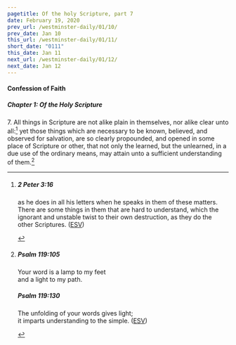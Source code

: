 ```yaml
---
pagetitle: Of the holy Scripture, part 7
date: February 19, 2020
prev_url: /westminster-daily/01/10/
prev_date: Jan 10
this_url: /westminster-daily/01/11/
short_date: "0111"
this_date: Jan 11
next_url: /westminster-daily/01/12/
next_date: Jan 12
---
```


#### Confession of Faith

##### Chapter 1: Of the Holy Scripture

<span class="q">7.</span> All things in Scripture are not alike plain in themselves, nor alike clear unto all:[^fnref:wcf1] yet those things which are necessary to be known, believed, and observed for salvation, are so clearly propounded, and opened in some place of Scripture or other, that not only the learned, but the unlearned, in a due use of the ordinary means, may attain unto a sufficient understanding of them.[^fnref:wcf2]

[^fnref:wcf1]: <div class="esv"><h5>2 Peter 3:16</h5> <div class="esv-text"><p id="p61003016.01-1">as he does in all his letters when he speaks in them of these matters. There are some things in them that are hard to understand, which the ignorant and unstable twist to their own destruction, as they do the other Scriptures.  (<a href="http://www.esv.org" class="copyright">ESV</a>)</p> </div> </div>

[^fnref:wcf2]: <div class="esv"><h5>Psalm 119:105</h5> <div class="esv-text"> <div class="block-indent"> <p class="line-group" id="p19119105.02-1">Your word is a lamp to my feet<br /> <span class="indent"></span>and a light to my path.</p> </div> </div><h5>Psalm 119:130</h5> <div class="esv-text"><div class="block-indent"> <p class="line-group" id="p19119130.01-2">The unfolding of your words gives light;<br /> <span class="indent"></span>it imparts understanding to the simple.  (<a href="http://www.esv.org" class="copyright">ESV</a>)</p> </div> </div> </div>


